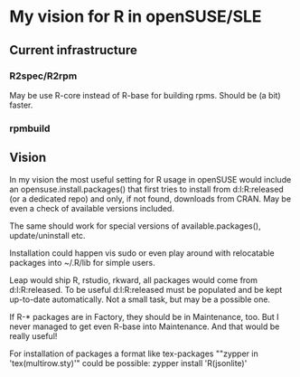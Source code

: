 # My vision for R in openSUSE/SLE

## Current infrastructure
### R2spec/R2rpm
May be use R-core instead of R-base for building rpms.
Should be (a bit) faster.
    
### rpmbuild
    
## Vision
In my vision the most useful setting for R usage in openSUSE would
include an opensuse.install.packages() that first tries to install 
from d:l:R:released (or a dedicated repo) and only, if not found,
downloads from CRAN.
May be even a check of available versions included.

The same should work for special versions of available.packages(),
update/uninstall etc.

Installation could happen vis sudo or even play around with relocatable
packages into ~/.R/lib for simple users.

Leap would ship R, rstudio, rkward, all packages would come from
d:l:R:released. To be useful d:l:R:released must be populated and be
kept up-to-date automatically. Not a small task, but may be a possible
one.

If R-* packages are in Factory, they should be in Maintenance, too.
But I never managed to get even R-base into Maintenance. And that would
be really useful!

For installation of packages a format like tex-packages ""zypper in 'tex(multirow.sty)'" could be possible: zypper install 'R(jsonlite)' 
